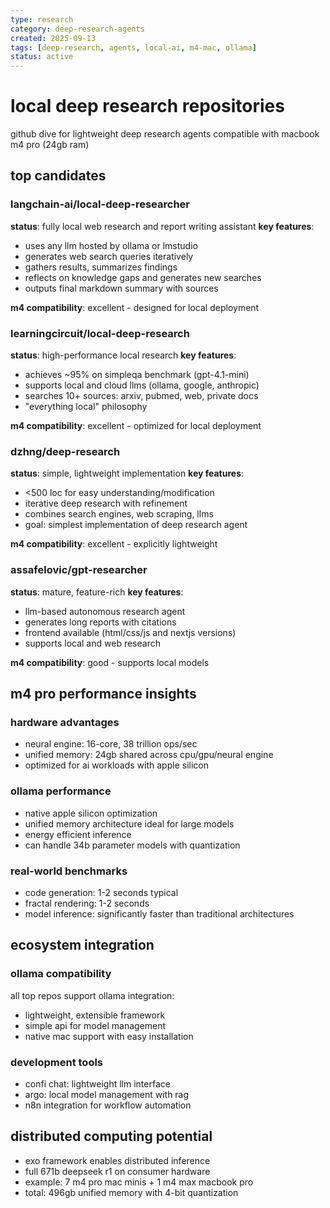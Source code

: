 ```yaml
---
type: research
category: deep-research-agents
created: 2025-09-13
tags: [deep-research, agents, local-ai, m4-mac, ollama]
status: active
---
```


# local deep research repositories

github dive for lightweight deep research agents compatible with macbook m4 pro (24gb ram)

## top candidates

### langchain-ai/local-deep-researcher
**status**: fully local web research and report writing assistant
**key features**:
- uses any llm hosted by ollama or lmstudio
- generates web search queries iteratively
- gathers results, summarizes findings
- reflects on knowledge gaps and generates new searches
- outputs final markdown summary with sources

**m4 compatibility**: excellent - designed for local deployment

### learningcircuit/local-deep-research
**status**: high-performance local research
**key features**:
- achieves ~95% on simpleqa benchmark (gpt-4.1-mini)
- supports local and cloud llms (ollama, google, anthropic)
- searches 10+ sources: arxiv, pubmed, web, private docs
- "everything local" philosophy

**m4 compatibility**: excellent - optimized for local deployment

### dzhng/deep-research
**status**: simple, lightweight implementation
**key features**:
- <500 loc for easy understanding/modification
- iterative deep research with refinement
- combines search engines, web scraping, llms
- goal: simplest implementation of deep research agent

**m4 compatibility**: excellent - explicitly lightweight

### assafelovic/gpt-researcher
**status**: mature, feature-rich
**key features**:
- llm-based autonomous research agent
- generates long reports with citations
- frontend available (html/css/js and nextjs versions)
- supports local and web research

**m4 compatibility**: good - supports local models

## m4 pro performance insights

### hardware advantages
- neural engine: 16-core, 38 trillion ops/sec
- unified memory: 24gb shared across cpu/gpu/neural engine
- optimized for ai workloads with apple silicon

### ollama performance
- native apple silicon optimization
- unified memory architecture ideal for large models
- energy efficient inference
- can handle 34b parameter models with quantization

### real-world benchmarks
- code generation: 1-2 seconds typical
- fractal rendering: 1-2 seconds
- model inference: significantly faster than traditional architectures

## ecosystem integration

### ollama compatibility
all top repos support ollama integration:
- lightweight, extensible framework
- simple api for model management
- native mac support with easy installation

### development tools
- confi chat: lightweight llm interface
- argo: local model management with rag
- n8n integration for workflow automation

## distributed computing potential
- exo framework enables distributed inference
- full 671b deepseek r1 on consumer hardware
- example: 7 m4 pro mac minis + 1 m4 max macbook pro
- total: 496gb unified memory with 4-bit quantization